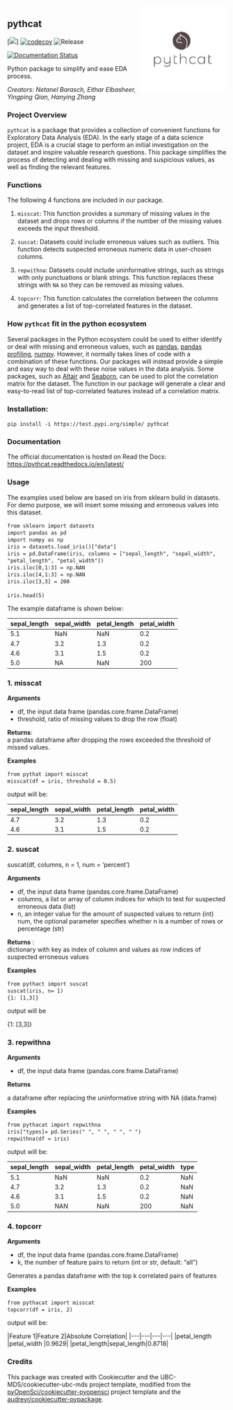 <img src="img/python_logo.jpg" width="200" align = "right">

## pythcat 

[![](https://github.com/EitharAlfatih/pythcat/workflows/build/badge.svg)] [![codecov](https://codecov.io/gh/EitharAlfatih/pythcat/branch/master/graph/badge.svg)](https://codecov.io/gh/EitharAlfatih/pythcat) ![Release](https://github.com/EitharAlfatih/pythcat/workflows/Release/badge.svg)

[![Documentation Status](https://readthedocs.org/projects/pythcat/badge/?version=latest)](https://pythcat.readthedocs.io/en/latest/?badge=latest)

Python package to simplify and ease EDA process.

*Creators: Netanel Barasch, Eithar Elbasheer, Yingping Qian, Hanying Zhang*

### Project Overview
`pythcat` is a package that provides a collection of convenient functions for Exploratory Data Analysis (EDA). In the early stage of a data science project, EDA is a crucial stage to perform an initial investigation on the dataset and inspire valuable research questions. This package simplifies the process of detecting and dealing with missing and suspicious values, as well as finding the relevant features. 

### Functions
The following 4 functions are included in our package.

1. `misscat`: This function provides a summary of missing values in the dataset and drops rows or columns if the number of the missing values exceeds the input threshold.

2. `suscat`: Datasets could include erroneous values such as outliers. This function detects suspected erroneous numeric data in user-chosen columns.

3. `repwithna`: Datasets could include uninformative strings, such as strings with only punctuations or blank strings. This function replaces these strings with `NA` so they can be removed as missing values.
        
4. `topcorr`: This function calculates the correlation between the columns and generates a list of top-correlated features in the dataset. 

### How `pythcat` fit in the python ecosystem
Several packages in the Python ecosystem could be used to either identify or deal with missing and erroneous values, such as [pandas](https://pandas.pydata.org), [pandas profiling](https://github.com/pandas-profiling/pandas-profiling), [numpy](https://numpy.org). However, it normally takes lines of code with a combination of these functions. Our packages will instead provide a simple and easy way to deal with these noise values in the data analysis. Some packages, such as [Altair](https://altair-viz.github.io) and  [Seaborn](https://seaborn.pydata.org), can be used to plot the correlation matrix for the dataset. The function in our package will generate a clear and easy-to-read list of top-correlated features instead of a correlation matrix. 

### Installation:

```
pip install -i https://test.pypi.org/simple/ pythcat
```

### Documentation
The official documentation is hosted on Read the Docs: <https://pythcat.readthedocs.io/en/latest/>

### Usage

The examples used below are based on iris from sklearn build in datasets. For demo purpose, we will insert some missing and erroneous values into this dataset.

```
from sklearn import datasets
import pandas as pd
import numpy as np
iris = datasets.load_iris()["data"]
iris = pd.DataFrame(iris, columns = ["sepal_length", "sepal_width", "petal_length", "petal_width"])
iris.iloc[0,1:3] = np.NAN
iris.iloc[4,1:3] = np.NAN
iris.iloc[3,3] = 200

iris.head(5)
```

The example dataframe is shown below:

|sepal_length|sepal_width|petal_length|petal_width|
|---|---|---|---|
|5.1|NaN |NaN |0.2|
|4.7 |3.2 |1.3 |0.2||
|4.6 |3.1|1.5|0.2|
|5.0 |NA|NaN|200||

### 1. misscat

**Arguments**

- df, the input data frame (pandas.core.frame.DataFrame)
- threshold, ratio of missing values to drop the row (float)

**Returns**:  
 a pandas dataframe after dropping the rows exceeded the threshold of missed values.

**Examples**

```
from pythat import misscat
misscat(df = iris, threshold = 0.5)

```

output will be:

|sepal_length|sepal_width|petal_length|petal_width|
|---|---|---|---|
|4.7 |3.2 |1.3 |0.2||
|4.6 |3.1|1.5|0.2|



### 2. suscat

suscat(df, columns, n = 1, num = ‘percent’)

**Arguments**

- df, the input data frame (pandas.core.frame.DataFrame)
- columns, a list or array of column indices for which to test for suspected erroneous data (list)
- n, an integer value for the amount of suspected values to return (int)
num, the optional parameter specifies whether n is a number of rows or percentage (str)

**Returns** :  
dictionary with key as index of column and values as row indices of suspected erroneous values

**Examples**

```
from pythact import suscat
suscat(iris, n= 1)
{1: [1,3]}

```
output will be

{1: [3,3]}

### 3. repwithna

**Arguments**

- df, the input data frame (pandas.core.frame.DataFrame)

**Returns**

a dataframe after replacing the uninformative string with NA (data.frame)

**Examples**

```
from pythacat import repwithna
iris["types]= pd.Series(" ", " ", " ", " ")
repwithna(df = iris)

```

output will be:

|sepal_length|sepal_width|petal_length|petal_width|type|
|---|---|---|---| ----|
|5.1|NaN |NaN |0.2| NaN|
|4.7 |3.2 |1.3 |0.2|NaN|
|4.6 |3.1|1.5|0.2| NaN|
|5.0 |NAN|NaN|200|NaN|

### 4. topcorr

**Arguments**

- df, the input data frame (pandas.core.frame.DataFrame)
- k, the number of feature pairs to return (int or str, default: “all”)

Generates a pandas dataframe with the top k correlated pairs of features

**Examples**

```
from pythacat import misscat
topcorr(df = iris, 2)
```

output will be:

|Feature 1|Feature 2|Absolute Correlation|
|---|---|---|---|
|petal_length |petal_width |0.9629|
|petal_length|sepal_length|0.8718|

### Credits
This package was created with Cookiecutter and the UBC-MDS/cookiecutter-ubc-mds project template, modified from the [pyOpenSci/cookiecutter-pyopensci](https://github.com/pyOpenSci/cookiecutter-pyopensci) project template and the [audreyr/cookiecutter-pypackage](https://github.com/audreyr/cookiecutter-pypackage).
